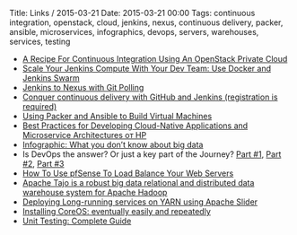 Title: Links / 2015-03-21
Date: 2015-03-21 00:00
Tags: continuous integration, openstack, cloud, jenkins, nexus, continuous delivery, packer, ansible, microservices, infographics, devops, servers, warehouses, services, testing

- [A Recipe For Continuous Integration Using An OpenStack Private Cloud](http://blog.platform9.com/continuous-integration-delivery-using-openstack/)
- [Scale Your Jenkins Compute With Your Dev Team: Use Docker and Jenkins Swarm](https://zwischenzugs.wordpress.com/2015/03/19/scale-your-jenkins-compute-with-your-dev-team-use-docker-and-jenkins-swarm/)
- [Jenkins to Nexus with Git Polling](http://www.sonatype.org/nexus/2015/03/13/jenkins-to-nexus-with-git-polling/)
- [Conquer continuous delivery with GitHub and Jenkins (registration is required)](http://www.infoworld.com/article/2898498/application-development/conquer-continuous-delivery-with-github-and-jenkins.html?nsdr=true)
- [Using Packer and Ansible to Build Virtual Machines](http://agento3.me/awesomeops/#1)
- [Best Practices for Developing Cloud-Native Applications and Microservice Architectures от HP](http://h30499.www3.hp.com/t5/Grounded-in-the-Cloud/Best-Practices-for-Developing-Cloud-Native-Applications-and/ba-p/6722076#.VQ1FUjDLcWQ)
- [Infographic: What you don’t know about big data](http://www.rcrwireless.com/20150319/big-data-analytics/what-you-dont-know-about-big-data-tag20)
- Is DevOps the answer? Or just a key part of the Journey? [Part #1](http://engineering.thetrainline.com/2015/03/17/is-devops-the-answer-or-just-a-key-part-of-the-journey/), [Part #2](http://engineering.thetrainline.com/2015/03/18/is-devops-the-answer-or-just-a-key-part-of-the-journey-part-2/), [Part #3](http://engineering.thetrainline.com/2015/03/19/is-devops-the-answer-or-just-a-key-part-of-the-journey-part-3/)
- [How To Use pfSense To Load Balance Your Web Servers](https://www.howtoforge.com/how-to-use-pfsense-to-load-balance-your-web-servers)
- [Apache Tajo is a robust big data relational and distributed data warehouse system for Apache Hadoop](http://www.qubole.com/blog/big-data/apache-tajo-released/)
- [Deploying Long-running services on YARN using Apache Slider](http://hortonworks.com/blog/deploying-long-running-services-on-yarn-using-apache-slider/)
- [Installing CoreOS: eventually easily and repeatedly](http://www.slideshare.net/shaundomingo/core-os-1)
- [Unit Testing: Complete Guide](http://www.guru99.com/unit-testing-guide.html)

